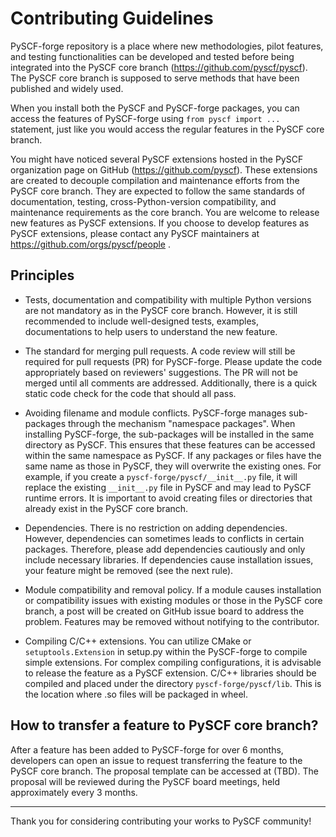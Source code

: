 # Contributing Guidelines

PySCF-forge repository is a place where new methodologies, pilot features, and
testing functionalities can be developed and tested before being integrated into
the PySCF core branch (https://github.com/pyscf/pyscf). The PySCF core branch is
supposed to serve methods that have been published and widely used.

When you install both the PySCF and PySCF-forge packages, you can access the
features of PySCF-forge using `from pyscf import ...` statement, just like you
would access the regular features in the PySCF core branch.

You might have noticed several PySCF extensions hosted in the PySCF organization
page on GitHub (https://github.com/pyscf). These extensions are created to
decouple compilation and maintenance efforts from the PySCF core branch. They
are expected to follow the same standards of documentation, testing,
cross-Python-version compatibility, and maintenance requirements as the core
branch. You are welcome to release new features as PySCF extensions. If you
choose to develop features as PySCF extensions, please contact any PySCF
maintainers at https://github.com/orgs/pyscf/people .

## Principles

* Tests, documentation and compatibility with multiple Python versions are not
  mandatory as in the PySCF core branch. However, it is still recommended to
  include well-designed tests, examples, documentations to help users to
  understand the new feature.

* The standard for merging pull requests.
  A code review will still be required for pull requests (PR) for PySCF-forge.
  Please update the code appropriately based on reviewers' suggestions.
  The PR will not be merged until all comments are addressed. Additionally,
  there is a quick static code check for the code that should all pass.

* Avoiding filename and module conflicts.
  PySCF-forge manages sub-packages through the mechanism "namespace packages".
  When installing PySCF-forge, the sub-packages will be installed in the same
  directory as PySCF. This ensures that these features can be accessed within
  the same namespace as PySCF. If any packages or files have the same name as
  those in PySCF, they will overwrite the existing ones. For example, if you
  create a `pyscf-forge/pyscf/__init__.py` file, it will replace the existing
  `__init__.py` file in PySCF and may lead to PySCF runtime errors. It is
  important to avoid creating files or directories that already exist in the
  PySCF core branch.

* Dependencies.
  There is no restriction on adding dependencies. However, dependencies can
  sometimes leads to conflicts in certain packages. Therefore, please add
  dependencies cautiously and only include necessary libraries. If dependencies
  cause installation issues, your feature might be removed (see the next rule).

* Module compatibility and removal policy.
  If a module causes installation or compatibility issues with existing modules or
  those in the PySCF core branch, a post will be created on GitHub issue board to
  address the problem. Features may be removed without notifying to the contributor.

* Compiling C/C++ extensions.
  You can utilize CMake or `setuptools.Extension` in setup.py within the
  PySCF-forge to compile simple extensions. For complex compiling configurations,
  it is advisable to release the feature as a PySCF extension. C/C++ libraries
  should be compiled and placed under the directory `pyscf-forge/pyscf/lib`.
  This is the location where .so files will be packaged in wheel.

## How to transfer a feature to PySCF core branch?

After a feature has been added to PySCF-forge for over 6 months, developers can
open an issue to request transferring the feature to the PySCF core branch.
The proposal template can be accessed at (TBD). The proposal will be reviewed
during the PySCF board meetings, held approximately every 3 months.

---

Thank you for considering contributing your works to PySCF community!
